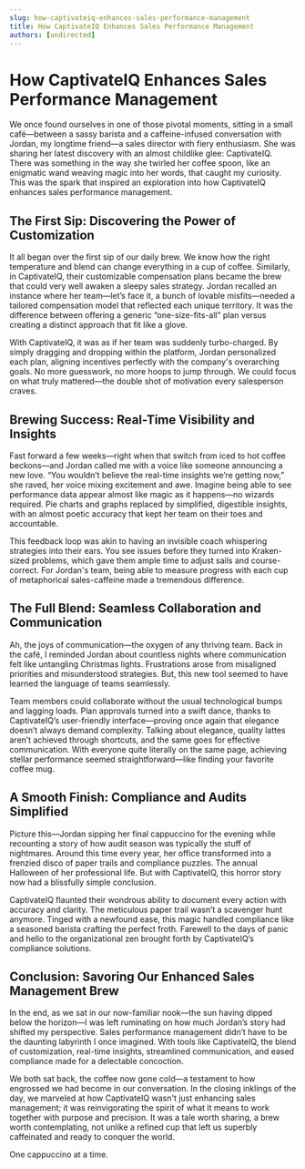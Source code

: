 ```yaml
---
slug: how-captivateiq-enhances-sales-performance-management
title: How CaptivateIQ Enhances Sales Performance Management
authors: [undirected]
---
```



# How CaptivateIQ Enhances Sales Performance Management

We once found ourselves in one of those pivotal moments, sitting in a small café—between a sassy barista and a caffeine-infused conversation with Jordan, my longtime friend—a sales director with fiery enthusiasm. She was sharing her latest discovery with an almost childlike glee: CaptivateIQ. There was something in the way she twirled her coffee spoon, like an enigmatic wand weaving magic into her words, that caught my curiosity. This was the spark that inspired an exploration into how CaptivateIQ enhances sales performance management.

## The First Sip: Discovering the Power of Customization

It all began over the first sip of our daily brew. We know how the right temperature and blend can change everything in a cup of coffee. Similarly, in CaptivateIQ, their customizable compensation plans became the brew that could very well awaken a sleepy sales strategy. Jordan recalled an instance where her team—let’s face it, a bunch of lovable misfits—needed a tailored compensation model that reflected each unique territory. It was the difference between offering a generic “one-size-fits-all” plan versus creating a distinct approach that fit like a glove.

With CaptivateIQ, it was as if her team was suddenly turbo-charged. By simply dragging and dropping within the platform, Jordan personalized each plan, aligning incentives perfectly with the company's overarching goals. No more guesswork, no more hoops to jump through. We could focus on what truly mattered—the double shot of motivation every salesperson craves. 

## Brewing Success: Real-Time Visibility and Insights

Fast forward a few weeks—right when that switch from iced to hot coffee beckons—and Jordan called me with a voice like someone announcing a new love. “You wouldn’t believe the real-time insights we’re getting now,” she raved, her voice mixing excitement and awe. Imagine being able to see performance data appear almost like magic as it happens—no wizards required. Pie charts and graphs replaced by simplified, digestible insights, with an almost poetic accuracy that kept her team on their toes and accountable.

This feedback loop was akin to having an invisible coach whispering strategies into their ears. You see issues before they turned into Kraken-sized problems, which gave them ample time to adjust sails and course-correct. For Jordan's team, being able to measure progress with each cup of metaphorical sales-caffeine made a tremendous difference.

## The Full Blend: Seamless Collaboration and Communication

Ah, the joys of communication—the oxygen of any thriving team. Back in the café, I reminded Jordan about countless nights where communication felt like untangling Christmas lights. Frustrations arose from misaligned priorities and misunderstood strategies. But, this new tool seemed to have learned the language of teams seamlessly. 

Team members could collaborate without the usual technological bumps and lagging loads. Plan approvals turned into a swift dance, thanks to CaptivateIQ’s user-friendly interface—proving once again that elegance doesn’t always demand complexity. Talking about elegance, quality lattes aren’t achieved through shortcuts, and the same goes for effective communication. With everyone quite literally on the same page, achieving stellar performance seemed straightforward—like finding your favorite coffee mug.

## A Smooth Finish: Compliance and Audits Simplified

Picture this—Jordan sipping her final cappuccino for the evening while recounting a story of how audit season was typically the stuff of nightmares. Around this time every year, her office transformed into a frenzied disco of paper trails and compliance puzzles. The annual Halloween of her professional life. But with CaptivateIQ, this horror story now had a blissfully simple conclusion. 

CaptivateIQ flaunted their wondrous ability to document every action with accuracy and clarity. The meticulous paper trail wasn’t a scavenger hunt anymore. Tinged with a newfound ease, this magic handled compliance like a seasoned barista crafting the perfect froth. Farewell to the days of panic and hello to the organizational zen brought forth by CaptivateIQ’s compliance solutions. 

## Conclusion: Savoring Our Enhanced Sales Management Brew

In the end, as we sat in our now-familiar nook—the sun having dipped below the horizon—I was left ruminating on how much Jordan’s story had shifted my perspective. Sales performance management didn’t have to be the daunting labyrinth I once imagined. With tools like CaptivateIQ, the blend of customization, real-time insights, streamlined communication, and eased compliance made for a delectable concoction.

We both sat back, the coffee now gone cold—a testament to how engrossed we had become in our conversation. In the closing inklings of the day, we marveled at how CaptivateIQ wasn't just enhancing sales management; it was reinvigorating the spirit of what it means to work together with purpose and precision. It was a tale worth sharing, a brew worth contemplating, not unlike a refined cup that left us superbly caffeinated and ready to conquer the world. 

One cappuccino at a time.